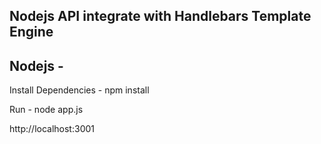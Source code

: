 ## Nodejs API integrate with Handlebars Template Engine

## Nodejs - 

Install Dependencies - npm install 

Run - node app.js

http://localhost:3001
